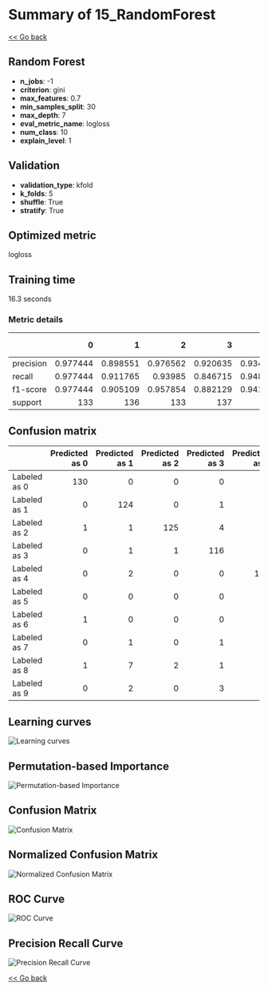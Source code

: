 # Summary of 15_RandomForest

[<< Go back](../README.md)


## Random Forest
- **n_jobs**: -1
- **criterion**: gini
- **max_features**: 0.7
- **min_samples_split**: 30
- **max_depth**: 7
- **eval_metric_name**: logloss
- **num_class**: 10
- **explain_level**: 1

## Validation
 - **validation_type**: kfold
 - **k_folds**: 5
 - **shuffle**: True
 - **stratify**: True

## Optimized metric
logloss

## Training time

16.3 seconds

### Metric details
|           |          0 |          1 |          2 |          3 |          4 |          5 |          6 |          7 |          8 |          9 |   accuracy |   macro avg |   weighted avg |   logloss |
|:----------|-----------:|-----------:|-----------:|-----------:|-----------:|-----------:|-----------:|-----------:|-----------:|-----------:|-----------:|------------:|---------------:|----------:|
| precision |   0.977444 |   0.898551 |   0.976562 |   0.920635 |   0.934783 |   0.941606 |   0.992424 |   0.883562 |   0.860465 |   0.842857 |   0.922049 |    0.922889 |       0.922996 |  0.447175 |
| recall    |   0.977444 |   0.911765 |   0.93985  |   0.846715 |   0.948529 |   0.948529 |   0.963235 |   0.962687 |   0.847328 |   0.874074 |   0.922049 |    0.922016 |       0.922049 |  0.447175 |
| f1-score  |   0.977444 |   0.905109 |   0.957854 |   0.882129 |   0.941606 |   0.945055 |   0.977612 |   0.921429 |   0.853846 |   0.858182 |   0.922049 |    0.922027 |       0.922095 |  0.447175 |
| support   | 133        | 136        | 133        | 137        | 136        | 136        | 136        | 134        | 131        | 135        |   0.922049 | 1347        |    1347        |  0.447175 |


## Confusion matrix
|              |   Predicted as 0 |   Predicted as 1 |   Predicted as 2 |   Predicted as 3 |   Predicted as 4 |   Predicted as 5 |   Predicted as 6 |   Predicted as 7 |   Predicted as 8 |   Predicted as 9 |
|:-------------|-----------------:|-----------------:|-----------------:|-----------------:|-----------------:|-----------------:|-----------------:|-----------------:|-----------------:|-----------------:|
| Labeled as 0 |              130 |                0 |                0 |                0 |                2 |                0 |                0 |                0 |                1 |                0 |
| Labeled as 1 |                0 |              124 |                0 |                1 |                1 |                1 |                0 |                0 |                2 |                7 |
| Labeled as 2 |                1 |                1 |              125 |                4 |                0 |                0 |                0 |                1 |                0 |                1 |
| Labeled as 3 |                0 |                1 |                1 |              116 |                0 |                5 |                0 |                2 |                9 |                3 |
| Labeled as 4 |                0 |                2 |                0 |                0 |              129 |                1 |                0 |                2 |                1 |                1 |
| Labeled as 5 |                0 |                0 |                0 |                0 |                1 |              129 |                1 |                0 |                0 |                5 |
| Labeled as 6 |                1 |                0 |                0 |                0 |                3 |                0 |              131 |                0 |                1 |                0 |
| Labeled as 7 |                0 |                1 |                0 |                1 |                1 |                0 |                0 |              129 |                1 |                1 |
| Labeled as 8 |                1 |                7 |                2 |                1 |                1 |                1 |                0 |                3 |              111 |                4 |
| Labeled as 9 |                0 |                2 |                0 |                3 |                0 |                0 |                0 |                9 |                3 |              118 |

## Learning curves
![Learning curves](learning_curves.png)

## Permutation-based Importance
![Permutation-based Importance](permutation_importance.png)
## Confusion Matrix

![Confusion Matrix](confusion_matrix.png)


## Normalized Confusion Matrix

![Normalized Confusion Matrix](confusion_matrix_normalized.png)


## ROC Curve

![ROC Curve](roc_curve.png)


## Precision Recall Curve

![Precision Recall Curve](precision_recall_curve.png)



[<< Go back](../README.md)
